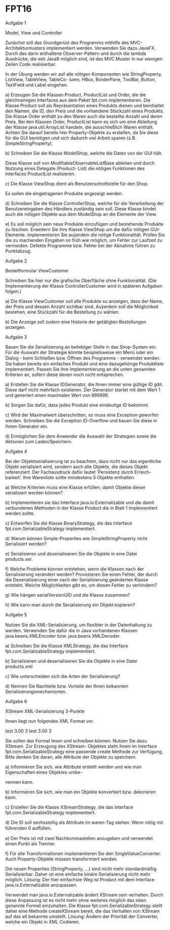 # FPT16

Aufgabe 1

Model, View und Controller

Zunächst soll das Grundgerüst des Programms mithilfe des MVC-Architekturmusters implementiert werden.
Verwenden Sie dazu JavaFX. Durch das darin enthaltene Observer-Pattern und durch die lambda Ausdrücke,
die seit Java8 möglich sind, ist das MVC Muster in nur wenigen Zeilen Code realisierbar.

In der Übung werden wir auf alle nötigen Komponenten wie StringProperty, ListView, TableView, TableCo-
lumn, HBox, BorderPane, ToolBar, Button, TextField und Label eingehen.

a) Erzeugen Sie die Klassen Product, ProductList und Order, die die gleichnamigen Interfaces aus dem Paket
fpt.com implementieren.
Die Klasse Product soll als Repräsentation eines Produkts dienen und beinhaltet den Namen, die ID,
den Preis und die vorhandene Stückzahl eines Produkts.
Die Klasse Order enthält zu den Waren auch die bestellte Anzahl und deren Preis.
Bei den Klassen Order, ProductList kann es sich um eine Ableitung der Klasse java.util.ArrayList handeln,
die ausschließlich Waren enthält.
Achten Sie darauf bereits hier Property-Objekte zu erstellen, da Sie diese für die GUI benötigen und
sich dadurch viel Arbeit sparen (z.B. SimpleStringProperty).

b) Schreiben Sie die Klasse ModelShop, welche die Daten von der GUI hält.

Diese Klasse soll von ModifiableObservableListBase ableiten und durch Nutzung eines Delegate (Product-
List) die nötigen Funktionen des Interfaces ProductList realisieren.

c) Die Klasse ViewShop dient als Benutzerschnittstelle für den Shop.

Es sollen die eingetragenen Produkte angezeigt werden.

d) Schreiben Sie die Klasse ControllerShop, welche für die Verarbeitung der Benutzereingaben des Händlers
zuständig sein soll. Diese Klasse bindet auch die nötigen Objekte aus dem ModelShop an die Elemente
der View.

e) Es soll möglich sein neue Produkte einzufügen und bestehende Produkte zu löschen. Erweitern Sie ihre
Klasse ViewShop um die dafür nötigen GUI-Elemente.
Implementieren Sie auÿerdem die nötige Funktionalität.
Prüfen Sie die zu machenden Eingaben so früh wie möglich, um Fehler zur Laufzeit zu vermeiden.
Defekte Programme bzw. Fehler bei der Abnahme führen zu Punktabzug.


Aufgabe 2


Bestellformular ViewCustomer

Schreiben Sie hier nur die grafische Oberfläche ohne Funktionalität.
(Die Implementierung der Klasse ControllerCustomer wird in späteren Aufgaben folgen.)

a) Die Klasse ViewCustomer soll alle Produkte so anzeigen, dass der Name, der Preis und dessen Anzahl
sichtbar sind. Auÿerdem soll die Möglichkeit bestehen, eine Stückzahl für die Bestellung zu wählen.

b) Die Anzeige soll zudem eine Historie der getätigten Bestellungen anzeigen.


Aufgabe 3


Bauen Sie die Serialisierung an beliebiger Stelle in das Shop-System ein. Für die Auswahl der Strategie
könnte beispielsweise ein Menü oder ein Dialog - beim Schließen bzw. Öﬀnen des Programms - verwendet
werden. Sie haben bereits ein einfaches Produkt und eine dazugehörige Produktliste implementiert. Passen
Sie ihre Implementierung an die unten genannten Kriterien an, sofern diese denen noch nicht entsprechen.

a) Erstellen Sie die Klasse IDGenerator, die Ihnen immer eine gültige ID gibt.
Diese darf nicht mehrfach existieren.
Der Generator startet mit dem Wert 1 und generiert einen maximalen Wert von 999999.

b) Sorgen Sie dafür, dass jedes Produkt eine eindeutige ID bekommt.

c) Wird der Maximalwert überschritten, so muss eine Exception geworfen werden.
Schreiben Sie die Exception ID-Overﬂow und bauen Sie diese in ihrem Generator ein.

d) Ermöglichen Sie dem Anwender die Auswahl der Strategien sowie die Aktionen zum Laden/Speichern.


Aufgabe 4


Bei der Objektserialisierung ist zu beachten, dass nicht nur das eigentliche Objekt serialisiert wird, sondern
auch alle Objekte, die dieses Objekt referenziert. Der Fachausdruck dafür lautet ’Persistenz durch Erreich-
barkeit’. Ihre Warenliste sollte mindestens 5 Objekte enthalten.

a) Welche Kriterien muss eine Klasse erfüllen, damit Objekte dieser serialisiert werden können?

b) Implementieren sie das Interface java.io.Externalizable und die damit verbundenen Methoden in der
Klasse Product die in Blatt 1 Implementiert werden sollte.

c) Entwerfen Sie die Klasse BinaryStrategy, die das Interface fpt.com.SerializableStrategy implementiert.

d) Warum können Simple-Properties wie SimpleStringProperty nicht Serialisiert werden?

e) Serialisieren und deserialisieren Sie die Objekte in eine Datei products.ser.

f) Welche Probleme können entstehen, wenn die Klassen nach der Serialisierung verändert werden?
Provozieren Sie einen Fehler, der durch die Deserialisierung einer nach der Serialisierung geänderten
Klasse entsteht. Welche Möglichkeiten gibt es, um diesen Fehler zu verhindern?

g) Wie hängen serialVersionUID und die Klasse zusammen?

h) Wie kann man durch die Serialisierung ein Objekt kopieren?


Aufgabe 5


Nutzen Sie die XML-Serialisierung, um ﬂexibler in der Datenhaltung zu werden. Verwenden Sie dafür die in
Java vorhandenen Klassen java.beans.XMLEncoder bzw. java.beans.XMLDecoder.

a) Schreiben Sie die Klasse XMLStrategy, die das Interface fpt.com.SerializableStrategy implementiert.

b) Serialisieren und deserialisieren Sie die Objekte in eine Datei products.xml

c) Wie unterscheiden sich die Arten der Serialisierung?

d) Nennen Sie Nachteile bzw. Vorteile der Ihnen bekannten Serialisierungsmechanismen.


Aufgabe 6


XStream XML-Serialisierung 3-Punkte

Ihnen liegt nun folgendes XML Format vor.

<waren>
  <ware id="1470706">
    <name>test</name>
    <preis>3.00</preis>
    <anzahl>3</anzahl>
  </ware>
  <ware id="1470707">
    <name>test</name>
    <preis>3.00</preis>
    <anzahl>3</anzahl>
  </ware>
<waren>

Sie sollen das Format lesen und schreiben können. Nutzen Sie dazu XStream. Zur Erzeugung des XStream-
Objektes steht ihnen im Interface fpt.com.SerializableStrategy eine passende create Methode zur Verfügung.
Bitte denken Sie daran, alle Attribute der Objekte zu speichern.

a) Informieren Sie sich, wie Attribute erstellt werden und wie man Eigenschaften eines Objektes umbe-

nennen kann.

b) Informieren Sie sich, wie man ein Objekte konvertiert bzw. dekorieren kann.

c) Erstellen Sie die Klasse XStreamStrategy, die das Interface fpt.com.SerializableStrategy implementiert.

d) Die ID soll sechsstellig als Attribute im waren-Tag stehen. Wenn nötig mit führenden 0 auﬀüllen.

e) Der Preis ist mit zwei Nachkommastellen anzugeben und verwendet einen Punkt als Trenner.

f) Für alle Transformationen implementieren Sie den SingleValueConverter.
Auch Property-Objekte müssen transformiert werden.


Die neuen Properties (StringProperty, ...) sind nicht mehr standardmäßig Serialisierbar. Daher ist eine einfache binäre Serialisierung nicht mehr möglich.
Lösung: Der hier einfachste Weg ist Product mit dem Interface java.io.Externalizable anzupassen.

Verwendet man java.io.Externalizable ändert XStream sein verhalten. Durch
diese Anpassung ist es nicht mehr ohne weiteres möglich das oben genannte Format einzuhalten. Die
Klasse fpt.com.SerializableStrategy stellt daher eine Methode createXStream bereit, die das Verhalten
von XStream auf das alt bekannte umstellt.
Lösung: Ändern der Priorität der Converter, welche ein Objekt in XML Codieren.
